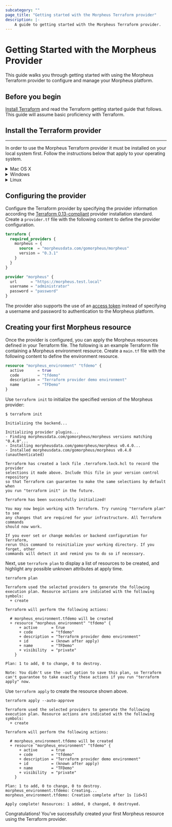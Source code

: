 ```yaml
---
subcategory: ""
page_title: "Getting started with the Morpheus Terraform provider"
description: |-
    A guide to getting started with the Morpheus Terraform provider.
---
```


# Getting Started with the Morpheus Provider

This guide walks you through getting started with using the Morpheus Terraform provider to configure and manage your Morpheus platform.

## Before you begin

[Install Terraform](https://www.terraform.io/intro/getting-started/install.html)
and read the Terraform getting started guide that follows. This guide will
assume basic proficiency with Terraform.

## Install the Terraform provider
___

In order to use the Morpheus Terraform provider it must be installed on your local system first. Follow the instructions below that apply to your operating system.

<details><summary>Mac OS X</summary>
<p>

Download the Morpheus Terraform provider

```
curl -LO https://github.com/gomorpheus/terraform-provider-morpheus/releases/download/v0.4.0/terraform-provider-morpheus_0.4.0_darwin_amd64.zip
```

Create the appropriate subdirectory within the user plugins directory for the Morpheus provider.

```
mkdir -p ~/.terraform.d/plugins/morpheusdata.com/gomorpheus/morpheus/0.4.0/darwin_amd64
```

Then, unzip the downloaded binary into the appropriate user plugins directory.

```
unzip terraform-provider-morpheus_0.4.0_darwin_amd64.zip -d ~/.terraform.d/plugins/morpheusdata.com/gomorpheus/morpheus/0.4.0/darwin_amd64
```

Finally, make the binary executable

```
chmod +x ~/.terraform.d/plugins/morpheusdata.com/gomorpheus/morpheus/0.4.0/darwin_amd64/terraform-provider-morpheus_v0.4.0
```

Now that the provider is in your user plugins directory, you can use the provider in your Terraform configuration.

</p>
</details>


<details><summary>Windows</summary>
<p>

Download the Morpheus Terraform provider

```
curl -LO https://github.com/gomorpheus/terraform-provider-morpheus/releases/download/v0.4.0/terraform-provider-morpheus_0.4.0_windows_amd64.zip
```

Create the appropriate subdirectory within the user plugins directory for the Morpheus provider.

```
mkdir %APPDATA%\terraform.d\plugins\morpheusdata.com\gomorpheus\morpheus\0.4.0\windows_amd64
```

Then, unzip the downloaded binary into the appropriate user plugins directory.

```
powershell -command "Expand-Archive terraform-provider-morpheus_0.4.0_windows_amd64.zip -DestinationPath $env:appdata\terraform.d\plugins\morpheusdata.com\gomorpheus\morpheus\0.4.0\windows_amd64"
```

Now that the provider is in your user plugins directory, you can use the provider in your Terraform configuration.


</p>
</details>

<details><summary>Linux</summary>
<p>


Download the Morpheus Terraform provider

```
curl -LO https://github.com/gomorpheus/terraform-provider-morpheus/releases/download/v0.4.0/terraform-provider-morpheus_0.4.0_linux_amd64.zip
```

Create the appropriate subdirectory within the user plugins directory for the Morpheus provider.

```
mkdir -p ~/.terraform.d/plugins/morpheusdata.com/gomorpheus/morpheus/0.4.0/linux_amd64
```

Then, unzip the downloaded binary into the appropriate user plugins directory.

```
unzip terraform-provider-morpheus_0.4.0_linux_amd64.zip -d ~/.terraform.d/plugins/morpheusdata.com/gomorpheus/morpheus/0.4.0/linux_amd64
```

Finally, make the binary executable

```
chmod +x ~/.terraform.d/plugins/morpheusdata.com/gomorpheus/morpheus/0.4.0/linux_amd64/terraform-provider-morpheus_v0.4.0
```

Now that the provider is in your user plugins directory, you can use the provider in your Terraform configuration.

</p>
</details>

## Configuring the provider

Configure the Terraform provider by specifying the provider information according the [Terraform 0.13-compliant](https://www.terraform.io/upgrade-guides/0-13.html#in-house-providers) provider installation standard.
Create a `provider.tf` file with the following content to define the provider configuration.

```terraform
terraform {
  required_providers {
    morpheus = {
      source  = "morpheusdata.com/gomorpheus/morpheus"
      version = "0.3.1"
    }
  }
}

provider "morpheus" {
  url      = "https://morpheus.test.local"
  username = "administrator"
  password = "password"
}
```

The provider also supports the use of an [access token](auth.md#access-token) instead of specifying a username and password to authentication to the Morpheus platform. 

## Creating your first Morpheus resource
Once the provider is configured, you can apply the Morpheus resources defined in your Terraform file. The following is an example Terraform file containing a Morpheus environment resource. Create a `main.tf` file with the following content to define the environment resource.

```terraform
resource "morpheus_environment" "tfdemo" {
  active      = true
  code        = "tfdemo"
  description = "Terraform provider demo environment"
  name        = "TFDemo"
}
```

Use `terraform init` to initialize the specified version of the Morpheus provider:

```
$ terraform init

Initializing the backend...

Initializing provider plugins...
- Finding morpheusdata.com/gomorpheus/morpheus versions matching "0.4.0"...
- Installing morpheusdata.com/gomorpheus/morpheus v0.4.0...
- Installed morpheusdata.com/gomorpheus/morpheus v0.4.0 (unauthenticated)

Terraform has created a lock file .terraform.lock.hcl to record the provider
selections it made above. Include this file in your version control repository
so that Terraform can guarantee to make the same selections by default when
you run "terraform init" in the future.

Terraform has been successfully initialized!

You may now begin working with Terraform. Try running "terraform plan" to see
any changes that are required for your infrastructure. All Terraform commands
should now work.

If you ever set or change modules or backend configuration for Terraform,
rerun this command to reinitialize your working directory. If you forget, other
commands will detect it and remind you to do so if necessary.
```

Next, use `terraform plan` to display a list of resources to be created, and highlight any possible unknown attributes at apply time.

```
terraform plan

Terraform used the selected providers to generate the following execution plan. Resource actions are indicated with the following symbols:
  + create

Terraform will perform the following actions:

  # morpheus_environment.tfdemo will be created
  + resource "morpheus_environment" "tfdemo" {
      + active      = true
      + code        = "tfdemo"
      + description = "Terraform provider demo environment"
      + id          = (known after apply)
      + name        = "TFDemo"
      + visibility  = "private"
    }

Plan: 1 to add, 0 to change, 0 to destroy.

Note: You didn't use the -out option to save this plan, so Terraform can't guarantee to take exactly these actions if you run "terraform apply" now.
```

Use `terraform apply` to create the resource shown above.


```
terraform apply --auto-approve

Terraform used the selected providers to generate the following execution plan. Resource actions are indicated with the following symbols:
  + create

Terraform will perform the following actions:

  # morpheus_environment.tfdemo will be created
  + resource "morpheus_environment" "tfdemo" {
      + active      = true
      + code        = "tfdemo"
      + description = "Terraform provider demo environment"
      + id          = (known after apply)
      + name        = "TFDemo"
      + visibility  = "private"
    }

Plan: 1 to add, 0 to change, 0 to destroy.
morpheus_environment.tfdemo: Creating...
morpheus_environment.tfdemo: Creation complete after 1s [id=5]

Apply complete! Resources: 1 added, 0 changed, 0 destroyed.
```

Congratulations! You've successfully created your first Morpheus resource using the Terraform provider.